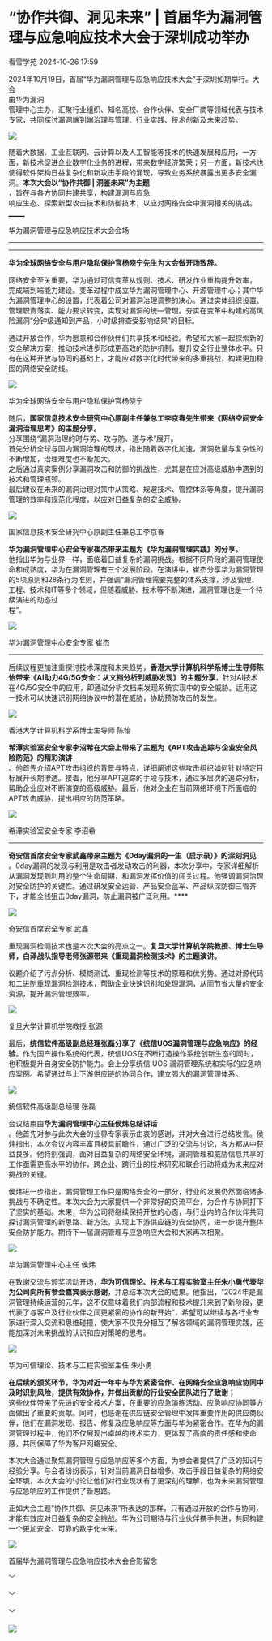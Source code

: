 #  “协作共御、洞见未来” | 首届华为漏洞管理与应急响应技术大会于深圳成功举办   
 看雪学苑   2024-10-26 17:59  
  
2024年10月19日，首届“华为漏洞管理与应急响应技术大会”于深圳如期举行。大会  
由华为漏洞  
管理中心主办，汇聚行业组织、知名高校、合作伙伴、安全厂商等领域代表与技术专家，共同探讨漏洞端到端治理与管理、行业实践、技术创新及未来趋势。  
  
![](https://mmbiz.qpic.cn/sz_mmbiz_png/Pf9eicDVDMxGhQAqBNQAfhSwKryHiaxP7rfu6Jqz74UNtu7D3wOOiafB9H7A3S1jOnqZtxXBEibP3UKFLDkk0MEj0w/640?wx_fmt=png&from=appmsg "")  
  
  
随着大数据、工业互联网、云计算以及人工智能等技术的快速发展和应用，一方面，新技术促进企业数字化业务的进程，带来数字经济繁荣；另一方面，新技术也使得软件架构日益复杂化和新攻击手段的涌现，导致业务系统暴露出更多安全漏洞。**本次大会以“协作共御 | 洞鉴未来”为主题**  
，旨在与各方协同共建共享，构建漏洞与应急  
响应生态、探索新型攻击技术和防御技术，以应对网络安全中漏洞相关的挑战。  
  
<table><tbody><tr opera-tn-ra-comp="_$.pages:0.layers:0.comps:3.classicTable1:0"><td colspan="1" rowspan="1" opera-tn-ra-cell="_$.pages:0.layers:0.comps:3.classicTable1:0.td@@0" style="border-color: transparent;padding: 0px;" width="50.0000%"><section style="text-align: center;line-height: 0;margin-top: 0px;margin-left: 8px;margin-right: 8px;"><section style="vertical-align: middle;display: inline-block;line-height: 0;box-shadow: rgb(0, 0, 0) 0px 0px 0px;"><img class="rich_pages wxw-img" data-backh="181" data-backw="272" data-cropselx1="0" data-cropselx2="272" data-cropsely1="0" data-cropsely2="181" data-imgfileid="100040646" data-ratio="0.6666666666666666" data-s="300,640" data-src="https://mmbiz.qpic.cn/sz_mmbiz_jpg/Pf9eicDVDMxGhQAqBNQAfhSwKryHiaxP7r538PWqaa9UBulBXHvAF8En4KTT0mCzuPzffW8rVlpMvibeKbvq05ENQ/640?wx_fmt=jpeg&amp;from=appmsg" data-type="jpeg" data-w="1080" style="vertical-align: middle;width: 100%;height: auto;"/></section></section></td><td colspan="1" rowspan="1" opera-tn-ra-cell="_$.pages:0.layers:0.comps:3.classicTable1:0.td@@1" style="border-color: transparent;padding: 0px;" width="50.0000%"><section style="text-align: center;line-height: 0;margin-top: 0px;margin-left: 8px;margin-right: 8px;"><section style="vertical-align: middle;display: inline-block;line-height: 0;box-shadow: rgb(0, 0, 0) 0px 0px 0px;"><img class="rich_pages wxw-img" data-backh="181" data-backw="272" data-cropselx1="0" data-cropselx2="272" data-cropsely1="0" data-cropsely2="181" data-imgfileid="100040650" data-ratio="0.6666666666666666" data-s="300,640" data-src="https://mmbiz.qpic.cn/sz_mmbiz_jpg/Pf9eicDVDMxGhQAqBNQAfhSwKryHiaxP7ribxB0iaTR79K8ebBVFInvXSLrDE55xlp5cBjKNDbwNAS8df3fMcpibEPA/640?wx_fmt=jpeg&amp;from=appmsg" data-type="jpeg" data-w="1080" style="vertical-align: middle;width: 100%;height: auto;"/></section></section></td></tr><tr opera-tn-ra-comp="_$.pages:0.layers:0.comps:3.classicTable1:1"><td colspan="1" rowspan="1" opera-tn-ra-cell="_$.pages:0.layers:0.comps:3.classicTable1:1.td@@0" style="border-color: transparent;padding: 0px;" width="50.0000%"><section style="text-align: center;line-height: 0;margin-top: 0px;margin-left: 8px;margin-right: 8px;"><section style="vertical-align: middle;display: inline-block;line-height: 0;box-shadow: rgb(0, 0, 0) 0px 0px 0px;"><img class="rich_pages wxw-img" data-backh="181" data-backw="272" data-cropselx1="0" data-cropselx2="272" data-cropsely1="0" data-cropsely2="181" data-imgfileid="100040649" data-ratio="0.6666666666666666" data-s="300,640" data-src="https://mmbiz.qpic.cn/sz_mmbiz_jpg/Pf9eicDVDMxGhQAqBNQAfhSwKryHiaxP7rrGY56n2LicCdia9gRjjFPMRj9NtOKOfKGRGVXKBdNzEh0HicK6GgNyutA/640?wx_fmt=jpeg&amp;from=appmsg" data-type="jpeg" data-w="1080" style="vertical-align: middle;width: 100%;height: auto;"/></section></section></td><td colspan="1" rowspan="1" opera-tn-ra-cell="_$.pages:0.layers:0.comps:3.classicTable1:1.td@@1" style="border-color: transparent;padding: 0px;" width="50.0000%"><section style="text-align: center;line-height: 0;margin: 0px 8px;"><section style="vertical-align: middle;display: inline-block;line-height: 0;box-shadow: rgb(0, 0, 0) 0px 0px 0px;"><img class="rich_pages wxw-img" data-backh="181" data-backw="272" data-cropselx1="0" data-cropselx2="272" data-cropsely1="0" data-cropsely2="181" data-imgfileid="100040647" data-ratio="0.6666666666666666" data-s="300,640" data-src="https://mmbiz.qpic.cn/sz_mmbiz_jpg/Pf9eicDVDMxGhQAqBNQAfhSwKryHiaxP7riaK8YZfpVGCsGO6pP7oTaG5efshyyJBwb2y9sZXD7nGrP0vob0WV2BQ/640?wx_fmt=jpeg&amp;from=appmsg" data-type="jpeg" data-w="1080" style="vertical-align: middle;width: 100%;height: auto;"/></section></section></td></tr></tbody></table>  
华为漏洞管理与应急响应技术大会会场  
  
****  
****  
**华为全球网络安全与用户隐私保护官杨晓宁先生为大会做开场致辞。**  
  
网络安全至关重要，华为通过可信变革从规则、技术、研发作业重构提升效率，  
完成端到端能力建设。变革过程中成立华为漏洞管理中心、开源管理中心；其中华为漏洞管理中心的设置，代表着公司对漏洞治理调整的决心。通过实体组织设置、管理职责落实、能力要求转变，实现对漏洞的统—管理。夯实在变革中构建的高风险漏洞“分钟级通知到产品，小时级排查受影响结果”的目标。  
  
通过开放合作，华为愿意和合作伙伴们共享技术和经验。希望和大家一起探索新的安全解决方案，推动技术进步形成更高效的防护机制，提升安全行业整体水平。只有在这种开放与协同的基础上，才能应对数字化时代带来的多重挑战，构建更加稳  
固的网络安全防线。  
  
![](https://mmbiz.qpic.cn/sz_mmbiz_jpg/Pf9eicDVDMxGhQAqBNQAfhSwKryHiaxP7rpoxpn3DgIIOsWOtKIzPdnvx4LQmKib0n4361V2aP0jQS604OmrpzwDQ/640?wx_fmt=jpeg&from=appmsg "")  
  
华为全球网络安全与用户隐私保护官杨晓宁  
  
  
随后，**国家信息技术安全研究中心原副主任兼总工李京春先生带来《网络空间安全漏洞治理思考》的主题分享。**  
分享围绕“漏洞治理的时与势、攻与防、道与术”展开。  
首先分析全球与国内漏洞治理的现状，指出随着数字化加速，漏洞数量与复杂性的不断增加，治理难度也不断加大。  
之后通过真实案例分享漏洞攻击和防御的挑战性，尤其是在应对高级威胁中遇到的技术和管理瓶颈。  
最后建议在未来的漏洞治理对策中从策略、规避技术、管控体系等角度，提升漏洞管理的效率和规范化程度，以应对日益复杂的安全威胁。  
  
![](https://mmbiz.qpic.cn/sz_mmbiz_jpg/Pf9eicDVDMxGhQAqBNQAfhSwKryHiaxP7r8t4Rh2loUwzL5iap9Z2MEBst8fRVJ385kMcKomHjlz8h99iahYlcNLgg/640?wx_fmt=jpeg&from=appmsg "")  
  
国家信息技术安全研究中心原副主任兼总工李京春  
  
**华为漏洞管理中心安全专家崔杰带来主题为《华为漏洞管理实践》的分享。**  
他指出华为与业界一样，面临着日益复杂的漏洞挑战。根据不同阶段的漏洞管理使命和成熟度，华为在漏洞管理有三个发展阶段。在演讲中，崔杰分享华为漏洞管理的5项原则和28条行为准则，并强调“漏洞管理需要完整的体系支撑，涉及管理、工程、技术和IT等多个领域，但随着威胁、技术等不断演进，漏洞管理也是一个持续演进的动态过  
程”。  
  
  
![](https://mmbiz.qpic.cn/sz_mmbiz_jpg/Pf9eicDVDMxGhQAqBNQAfhSwKryHiaxP7rPHL48x5bc8ozKsqHia4XFibgQYXicyoga0g77Dsvd3sAnZuwF3g4n5UQg/640?wx_fmt=jpeg&from=appmsg "")  
  
华为漏洞管理中心安全专家 崔杰  
  
****  
后续议程更加注重探讨技术深度和未来趋势，**香港大学计算机科学系博士生导师陈怡带来《AI助力4G/5G安全：从文档分析到威胁发现》的主题分享**，针对AI技术在4G/5G安全中的应用，即通过分析文档来发现系统实现中的安全威胁。运用这一技术可以快速识别网络协议中的潜在威胁，协助预防攻击的发生。  
  
![](https://mmbiz.qpic.cn/sz_mmbiz_jpg/Pf9eicDVDMxGhQAqBNQAfhSwKryHiaxP7rQxbEwiax2VSS9HMLFRhbReGHic6hOUqibYEqicPXQQyFRK4uic2CzGNTzew/640?wx_fmt=jpeg&from=appmsg "")  
  
香港大学计算机科学系博士生导师 陈怡  
  
  
**希潭实验室安全专家李沼希在大会上带来了主题为《APT攻击追踪与企业安全风险防范》的精彩演讲**  
。他首先介绍APT攻击组织的背景与特点，详细阐述这些攻击组织如何针对特定目标展开长期渗透。接着，他分享APT追踪的手段与技术，通过多层次的追踪分析，帮助企业应对不断演变的高级威胁。最后，他对企业在当前网络环境下所面临的APT攻击威胁，提出相应的防范策略。  
  
  
![](https://mmbiz.qpic.cn/sz_mmbiz_jpg/Pf9eicDVDMxGhQAqBNQAfhSwKryHiaxP7rTqtHXic2rrTgpxGQjhRN0l6W9D7qTpqFfvQ1uCxF16cibLbv3kicYicmpQ/640?wx_fmt=jpeg&from=appmsg "")  
  
希潭实验室安全专家 李沼希  
  
****  
**奇安信首席安全专家武鑫带来主题为《0day漏洞的一生（启示录）》的深刻洞见**  
。0day漏洞的发现与利用是攻击者发动攻击的利器，本次分享中，专家详细解析从漏洞发现到利用的整个生命周期，和漏洞发挥价值的闯关过程。他强调漏洞治理对安全防护的关键性。通过研发安全运营、产品安全蓝军、产品纵深防御三管齐下，才能全线狙击0day漏洞，防止漏洞被广泛利用。****  
  
  
![](https://mmbiz.qpic.cn/sz_mmbiz_jpg/Pf9eicDVDMxGhQAqBNQAfhSwKryHiaxP7rm0sJgA4JlzGYpuXqibvPZAeFRtuz7mwI89PLVsxlxNkl364fBULu90A/640?wx_fmt=jpeg&from=appmsg "")  
  
奇安信首席安全专家 武鑫  
  
重现漏洞检测技术也是本次大会的亮点之一。**复旦大学计算机学院教授、博士生导师，白泽战队指导老师张源带来《重现漏洞检测技术》的主题演讲。**  
  
议题介绍了污点分析、模糊测试、重现检测等技术的原理和优劣势。通过对源代码和二进制重现漏洞检测技术，帮助企业快速识别和处理漏洞，从而节省大量的安全资源，提升漏洞管理效率。  
  
  
![](https://mmbiz.qpic.cn/sz_mmbiz_jpg/Pf9eicDVDMxGhQAqBNQAfhSwKryHiaxP7r6BsFibwPdxow8aBzJ4Vt0Heqe4x25PnK7MRzeicMRScxIL4DtWyibbKpw/640?wx_fmt=jpeg&from=appmsg "")  
  
复旦大学计算机学院教授 张源  
  
  
最后，**统信软件高级副总经理张磊分享了《统信UOS漏洞管理与应急响应》的经验**。作为国产操作系统的代表，统信UOS在不断打造操作系统创新生态的同时，也积极提升自身安全防护能力。会上分享统信 UOS 漏洞管理系统和实际的应急响应案例。希望通过与上下游供应链的协同合作，建立强大的漏洞管理体系。  
  
  
![](https://mmbiz.qpic.cn/sz_mmbiz_jpg/Pf9eicDVDMxGhQAqBNQAfhSwKryHiaxP7rqMD6JOl66Oic4WAYoQtHbfyicVoiaCmUNRKUfb4Qnuk4FCEwXdelDFjJw/640?wx_fmt=jpeg&from=appmsg "")  
  
统信软件高级副总经理 张磊  
  
会议结束由**华为漏洞管理中心主任侯炜总结讲话**  
。他首先对参与此次大会的业界专家表示由衷的感谢，并对大会进行总结发言。侯炜指出，本次会议内容丰富且极具前瞻性，通过广泛的交流与讨论，各方都从中获益良多。他特别强调，面对日益复杂的网络安全环境，漏洞管理和威胁信息共享的工作亟需更高水平的协作，跨企业、跨行业的技术研究和联合行动将成为未来应对挑战的关键。  
  
侯炜进一步指出，漏洞管理工作只是网络安全的一部分，行业的发展仍然面临诸多挑战与不确定性。本次大会为大家提供一个非常好的交流平台，为合作与协同打下了坚实的基础。未来，华为公司将继续保持开放的心态，与行业内的合作伙伴共同探讨漏洞管理的新思路、新方法，实现上下游供应链的安全协同，进一步提升整体安全防护能力。期待下一届漏洞管理与应急响应大会和大家再次相聚。  
  
  
![](https://mmbiz.qpic.cn/sz_mmbiz_jpg/Pf9eicDVDMxGhQAqBNQAfhSwKryHiaxP7rmxRtwnJ2eVQNSX5rX3U4ib0icwFkzG8HAN7MA0mEy2zBg9XmicawdXQaw/640?wx_fmt=jpeg&from=appmsg "")  
  
华为漏洞管理中心主任 侯炜  
  
  
在致谢交流与颁奖活动开场，**华为可信理论、技术与工程实验室主任朱小勇代表华为公司向所有参会嘉宾表示感谢**，并总结本次大会的成果。他指出，“2024年是漏洞管理持续运营的元年，这不仅意味着我们内部流程和技术提升来到了新阶段，更代表了与客户及行业伙伴之间更紧密的协作的新开始”，希望可以继续与各行业专家进行深入交流和思维碰撞，使大家不仅充分相互了解各领域的漏洞管理实践，还能加深对未来挑战的认识和应对策略的思考。  
  
![](https://mmbiz.qpic.cn/sz_mmbiz_jpg/Pf9eicDVDMxGhQAqBNQAfhSwKryHiaxP7rtWENhWyVybCyFxbk0WNmyLLqqI7CMuYSAUBnebJpIiaYS0jgCGOWHWA/640?wx_fmt=jpeg&from=appmsg "")  
  
华为可信理论、技术与工程实验室主任 朱小勇  
  
**在后续的颁奖环节，华为对近一年中与华为紧密合作、在网络安全应急响应协同中及时识别风险，提供有效协作，并做出贡献的行业安全团队进行了致谢；**  
这些伙伴带来了先进的安全技术方案，在重要的应急演练活动、应急响应协同等方面做出了重要的贡献。同时，也感谢在供应链安全管理中发挥重要作用的供应商伙伴，他们在漏洞发现、报告、修复及应急响应等方面与华为紧密合作。在华为的漏洞管理过程中，他们不仅展现出卓越的技术实力，更体现了高度的责任感和使命感，共同保障了华为客户网络安全。  
  
本次大会通过聚焦漏洞管理与应急响应等多个方面，为参会者提供了广泛的知识与经验分享。与会者纷纷表示，针对当前漏洞日益增多、攻击手段日益复杂的网络安全环境，本次大会的讨论让他们对行业现状有了更深刻的理解，也为未来漏洞管理与应急响应的工作提供了新思路。  
  
正如大会主题“协作共御、洞见未来”所表达的那样，只有通过开放的合作与协同，才能有效应对日益复杂的安全挑战。华为公司期待与行业伙伴携手共进，共同构建一个更加安全、可靠的数字化未来。  
  
  
![](https://mmbiz.qpic.cn/sz_mmbiz_jpg/Pf9eicDVDMxGhQAqBNQAfhSwKryHiaxP7rK1IZyx1GoNFFL7Vnp50l6NFUP5JxGTxa9AETB8ianBdLo5OuSn8OQyw/640?wx_fmt=jpeg&from=appmsg "")  
  
首届华为漏洞管理与应急响应技术大会合影留念  
  
  
﹀  
  
﹀  
  
﹀  
  
  
![](https://mmbiz.qpic.cn/mmbiz_jpg/Uia4617poZXP96fGaMPXib13V1bJ52yHq9ycD9Zv3WhiaRb2rKV6wghrNa4VyFR2wibBVNfZt3M5IuUiauQGHvxhQrA/640?wx_fmt=other&tp=webp&wxfrom=5&wx_lazy=1&wx_co=1 "")  
  
  
